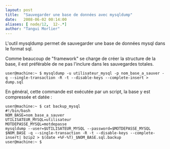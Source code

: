 ```yaml
---
layout: post
title:  "Sauvegarder une base de données avec mysqldump"
date:   2008-06-02 00:14:00
aliases: [ node/12,  12-.*]
author: "Tangui Morlier"
---
```

L'outil mysqldump permet de sauvegarder une base de données mysql dans
le format sql.

Comme beaucoup de "framework" se charge de créer la structure de la
base, il est préférable de ne pas l'inclure dans les sauvegardes
totales.

    user@machine:~ $ mysqldump -u utilisateur_mysql -p nom_base_a_sauver -q --single-transaction -R -t --disable-keys --complete-insert > dump.sql

En général, cette commande est exécutée par un script, la base y est
compressée et datée :

    user@machine:~ $ cat backup_mysql
    #!/bin/bash
    NOM_BASE=nom_base_a_sauver
    UTILISATEUR_MYSQL=utilisateur
    MOTDEPASSE_MYSQL=motdepasse
    mysqldump --user=$UTILISATEUR_MYSQL --password=$MOTDEPASSE_MYSQL $NOM_BASE -q --single-transaction -R -t --disable-keys --complete-insert| bzip2 > $(date +%F-%T)_$NOM_BASE.sql.backup
    user@machine:~ $
